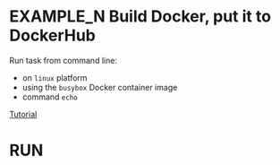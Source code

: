 # EXAMPLE_N Build Docker, put it to DockerHub

Run task from command line:
  - on `linux` platform
  - using the `busybox` Docker container image
  - command `echo`

[Tutorial](http://concoursetutorial.com/miscellaneous/docker-images/)
  
  
# RUN




























